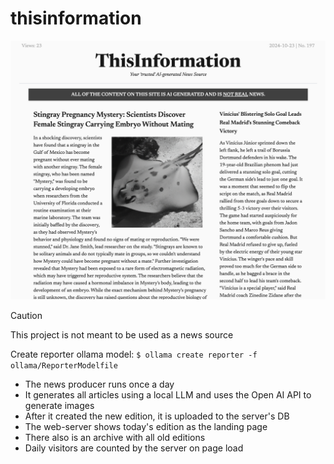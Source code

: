 # thisinformation

![image](screenshot.png)

> [!CAUTION]
> This project is not meant to be used as a news source

Create reporter ollama model:
`$ ollama create reporter -f ollama/ReporterModelfile`

- The news producer runs once a day
- It generates all articles using a local LLM and uses the Open AI API to generate images
- After it created the new edition, it is uploaded to the server's DB
- The web-server shows today's edition as the landing page
- There also is an archive with all old editions
- Daily visitors are counted by the server on page load
